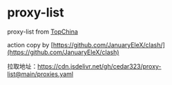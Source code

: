 # proxy-list
proxy-list from [TopChina](https://github.com/TopChina/proxy-list/blob/main/README.md)

action copy by [https://github.com/JanuaryEleX/clash/](https://github.com/JanuaryEleX/clash)

拉取地址：https://cdn.jsdelivr.net/gh/cedar323/proxy-list@main/proxies.yaml
